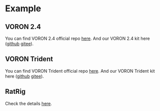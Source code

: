 # Example

## VORON 2.4

You can find VORON 2.4 official repo [here](https://github.com/VoronDesign/Voron-2). And our VORON 2.4 kit here ([github](https://github.com/FYSETC/FYSETC-Voron-2) [gitee](https://gitee.com/fysetc-mirrors/FYSETC-Voron-2)).

## VORON Trident

You can find VORON Trident official repo [here](https://github.com/VoronDesign/Voron-Trident). And our VORON Trident kit here ([github](https://github.com/FYSETC/FYSETC-Voron-Trident) [gitee](https://gitee.com/fysetc-mirrors/FYSETC-Voron-Trident)).

## RatRig

Check the details [here](https://os.ratrig.com/docs/boards/fysetc/spider-11/).

